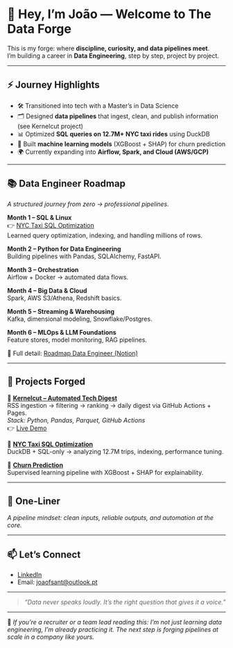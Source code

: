 # 👋 Hey, I’m João — Welcome to The Data Forge

This is my forge: where **discipline, curiosity, and data pipelines meet**.  
I’m building a career in **Data Engineering**, step by step, project by project.  

---

## ⚡ Journey Highlights

- 🛠 Transitioned into tech with a Master’s in Data Science  
- 🗂 Designed **data pipelines** that ingest, clean, and publish information (see Kernelcut project)  
- 📊 Optimized **SQL queries on 12.7M+ NYC taxi rides** using DuckDB  
- 🤖 Built **machine learning models** (XGBoost + SHAP) for churn prediction  
- 🌍 Currently expanding into **Airflow, Spark, and Cloud (AWS/GCP)**  

---

## 📚 Data Engineer Roadmap

*A structured journey from zero → professional pipelines.*

**Month 1 – SQL & Linux**  
👉 [NYC Taxi SQL Optimization](https://github.com/joaofsant/nyc-taxi-sql-optimization)  
Learned query optimization, indexing, and handling millions of rows.  

**Month 2 – Python for Data Engineering**  
Building pipelines with Pandas, SQLAlchemy, FastAPI.  

**Month 3 – Orchestration**  
Airflow + Docker → automated data flows.  

**Month 4 – Big Data & Cloud**  
Spark, AWS S3/Athena, Redshift basics.  

**Month 5 – Streaming & Warehousing**  
Kafka, dimensional modeling, Snowflake/Postgres.  

**Month 6 – MLOps & LLM Foundations**  
Feature stores, model monitoring, RAG pipelines.  

📖 Full detail: [Roadmap Data Engineer (Notion)](https://www.notion.so/Roadmap-Data-Engineer-26d60e0a49f38085b826d72d828c90d7?pvs=21)

---

## 🚀 Projects Forged

🔹 **[Kernelcut – Automated Tech Digest](https://github.com/joaofsant/kernelcut)**  
RSS ingestion → filtering → ranking → daily digest via GitHub Actions + Pages.  
*Stack: Python, Pandas, Parquet, GitHub Actions*  
👉 [Live Demo](https://joaofsant.github.io/kernelcut/)

🔹 **[NYC Taxi SQL Optimization](https://github.com/joaofsant/nyc-taxi-sql-optimization)**  
DuckDB + SQL-only → analyzing 12.7M trips, indexing, performance tuning.  

🔹 **[Churn Prediction](https://github.com/joaofsant/churn-prediction-project)**  
Supervised learning pipeline with XGBoost + SHAP for explainability.  

---

## 🎯 One-Liner

*A pipeline mindset: clean inputs, reliable outputs, and automation at the core.*  

---

## 📫 Let’s Connect

- [LinkedIn](https://www.linkedin.com/in/joaofdossantos/)  
- Email: joaofsant@outlook.pt  

---

> *“Data never speaks loudly. It’s the right question that gives it a voice.”*  

---

👀 *If you’re a recruiter or a team lead reading this: I’m not just learning data engineering, I’m already practicing it. The next step is forging pipelines at scale in a company like yours.*
